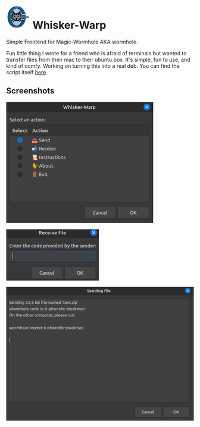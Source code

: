 # ![alt text](https://github.com/mrcafune/Whisker-Warp/blob/main/whisker-warp.png?raw=true) Whisker-Warp
Simple Frontend for Magic-Wormhole AKA wormhole.

Fun little thing I wrote for a friend who is afraid of terminals but wanted to transfer files from their mac to their ubuntu box.
It's simple, fun to use, and kind of comfy.  Working on turning this into a real deb. You can find the script itself [here](https://github.com/mrcafune/Whisker-Warp/blob/main/usr/bin/whisker-warp.sh)

## Screenshots

![alt text](https://github.com/mrcafune/Whisker-Warp/blob/main/action.png?raw=true)

![alt text](https://github.com/mrcafune/Whisker-Warp/blob/main/code.png?raw=true)

![alt text](https://github.com/mrcafune/Whisker-Warp/blob/main/Sending.png?raw=true)
